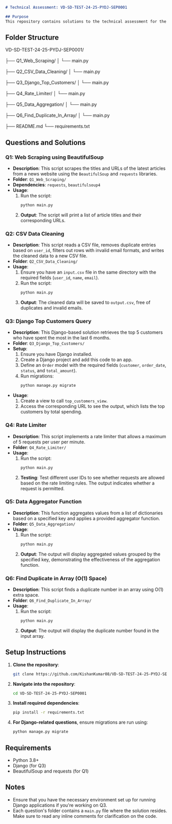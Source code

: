 

```markdown
# Technical Assessment: VD-SD-TEST-24-25-PYDJ-SEP0001

## Purpose
This repository contains solutions to the technical assessment for the Software Engineer position at Vakildesk. Each solution demonstrates proficiency in Python programming and the Django framework, showcasing problem-solving skills and the ability to implement real-world scenarios.

```
## Folder Structure
VD-SD-TEST-24-25-PYDJ-SEP0001/
<br>
<br>
├── Q1_Web_Scraping/
│   └── main.py
<br>
<br>
├── Q2_CSV_Data_Cleaning/
│   └── main.py
<br>
<br>
├── Q3_Django_Top_Customers/
│   └── main.py
<br>
<br>
├── Q4_Rate_Limiter/
│   └── main.py
<br>
<br>
├── Q5_Data_Aggregation/
│   └── main.py
<br>
<br>
├── Q6_Find_Duplicate_In_Array/
│   └── main.py
<br>
<br>
├── README.md
└── requirements.txt

## Questions and Solutions

### Q1: Web Scraping using BeautifulSoup
- **Description**: This script scrapes the titles and URLs of the latest articles from a news website using the `BeautifulSoup` and `requests` libraries.
- **Folder**: `Q1_Web_Scraping/`
- **Dependencies**: `requests`, `beautifulsoup4`
- **Usage**:
  1. Run the script:
     ```bash
     python main.py
     ```
  2. **Output**: The script will print a list of article titles and their corresponding URLs. 

### Q2: CSV Data Cleaning
- **Description**: This script reads a CSV file, removes duplicate entries based on `user_id`, filters out rows with invalid email formats, and writes the cleaned data to a new CSV file.
- **Folder**: `Q2_CSV_Data_Cleaning/`
- **Usage**:
  1. Ensure you have an `input.csv` file in the same directory with the required fields (`user_id`, `name`, `email`).
  2. Run the script:
     ```bash
     python main.py
     ```
  3. **Output**: The cleaned data will be saved to `output.csv`, free of duplicates and invalid emails.

### Q3: Django Top Customers Query
- **Description**: This Django-based solution retrieves the top 5 customers who have spent the most in the last 6 months.
- **Folder**: `Q3_Django_Top_Customers/`
- **Setup**:
  1. Ensure you have Django installed.
  2. Create a Django project and add this code to an app.
  3. Define an `Order` model with the required fields (`customer`, `order_date`, `status`, and `total_amount`).
  4. Run migrations:
     ```bash
     python manage.py migrate
     ```
- **Usage**:
  1. Create a view to call `top_customers_view`.
  2. Access the corresponding URL to see the output, which lists the top customers by total spending.

### Q4: Rate Limiter
- **Description**: This script implements a rate limiter that allows a maximum of 5 requests per user per minute.
- **Folder**: `Q4_Rate_Limiter/`
- **Usage**:
  1. Run the script:
     ```bash
     python main.py
     ```
  2. **Testing**: Test different user IDs to see whether requests are allowed based on the rate limiting rules. The output indicates whether a request is permitted.

### Q5: Data Aggregator Function
- **Description**: This function aggregates values from a list of dictionaries based on a specified key and applies a provided aggregator function.
- **Folder**: `Q5_Data_Aggregation/`
- **Usage**:
  1. Run the script:
     ```bash
     python main.py
     ```
  2. **Output**: The output will display aggregated values grouped by the specified key, demonstrating the effectiveness of the aggregation function.

### Q6: Find Duplicate in Array (O(1) Space)
- **Description**: This script finds a duplicate number in an array using O(1) extra space.
- **Folder**: `Q6_Find_Duplicate_In_Array/`
- **Usage**:
  1. Run the script:
     ```bash
     python main.py
     ```
  2. **Output**: The output will display the duplicate number found in the input array.

## Setup Instructions
1. **Clone the repository**:
   ```bash
   git clone https://github.com/KishanKumar08/VD-SD-TEST-24-25-PYDJ-SEP0001.git
   ```
2. **Navigate into the repository**:
   ```bash
   cd VD-SD-TEST-24-25-PYDJ-SEP0001
   ```
3. **Install required dependencies**:
   ```bash
   pip install -r requirements.txt
   ```
4. **For Django-related questions**, ensure migrations are run using:
   ```bash
   python manage.py migrate
   ```

## Requirements
- Python 3.8+
- Django (for Q3)
- BeautifulSoup and requests (for Q1)

## Notes
- Ensure that you have the necessary environment set up for running Django applications if you're working on Q3.
- Each question's folder contains a `main.py` file where the solution resides. Make sure to read any inline comments for clarification on the code.
